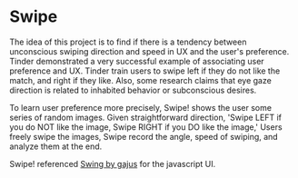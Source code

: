 # Swipe
The idea of this project is to find if there is a tendency between unconscious swiping direction and speed in UX and the user's preference. Tinder demonstrated a very successful example of associating user preference and UX. Tinder train users to swipe left if they do not like the match, and right if they like. Also, some research claims that eye gaze direction is related to inhabited behavior or subconscious desires.

To learn user preference more precisely, Swipe! shows the user some series of random images. Given straightforward direction, 'Swipe LEFT if you do NOT like the image, Swipe RIGHT if you DO like the image,' Users freely swipe the images, Swipe record the angle, speed of swiping, and analyze them at the end. 
    
Swipe! referenced [Swing by gajus](https://github.com/gajus/swing) for the javascript UI.
